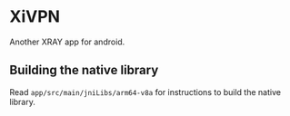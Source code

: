 # XiVPN

Another XRAY app for android.

## Building the native library

Read `app/src/main/jniLibs/arm64-v8a` for instructions to build the native library.
